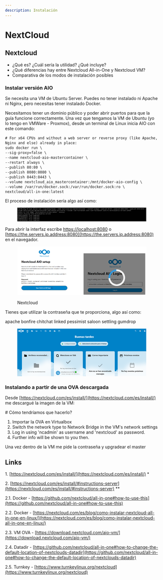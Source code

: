 ```yaml
---
description: Instalación
---
```


# NextCloud

## Nextcloud

* ¿Qué es? ¿Cuál sería la utilidad? ¿Qué incluye?
* ¿Qué diferencias hay entre Nextcloud All-in-One y Nextcloud VM?
* Comparativa de los modos de instalación posibles

### &#x20;Instalar versión AIO

Se necesita una VM de Ubuntu Server. Puedes no tener instalado ni Apache ni Nginx, pero necesitas tener instalado Docker.

Necesitamos tener un dominio público y poder abrir puertos para que la guía funcione correctamente. Una vez que tengamos la VM de Ubuntu (yo lo tengo en VMWare - Proxmox), desde un terminal de Linux inicia AIO con este comando:

```
# For x64 CPUs and without a web server or reverse proxy (like Apache, Nginx and else) already in place:
sudo docker run \
--sig-proxy=false \
--name nextcloud-aio-mastercontainer \
--restart always \
--publish 80:80 \
--publish 8080:8080 \
--publish 8443:8443 \
--volume nextcloud_aio_mastercontainer:/mnt/docker-aio-config \
--volume /var/run/docker.sock:/var/run/docker.sock:ro \
nextcloud/all-in-one:latest
```

El proceso de instalación sería algo así como:

<figure><img src="../.gitbook/assets/image (9) (1).png" alt=""><figcaption></figcaption></figure>

Para abrir la interfaz escribe [https://localhost:8080](https://localhost:8080)  o [https://the.servers.ip.address:8080](https://the.servers.ip.address:8080) en el navegador.&#x20;

<figure><img src="../.gitbook/assets/image (4).png" alt=""><figcaption><p>Nextcloud</p></figcaption></figure>

&#x20;Tienes que utilizar la contraseña que te proporciona, algo así como:

apache bonfire chitchat linked pessimist saloon settling gumdrop

<figure><img src="../.gitbook/assets/image (16).png" alt=""><figcaption></figcaption></figure>



### Instalando a partir de una OVA descargada

Desde [https://nextcloud.com/es/install/](https://nextcloud.com/es/install/) me descargué la imagen de la VM:

\# Cómo tendríamos que hacerlo?

1. Importar la OVA en Virtualbox
2. Switch the network type to Network Bridge in the VM's network settings
3. Log in using 'ncadmin' as username and 'nextcloud' as password.
4. Further info will be shown to you then.

Una vez dentro de la VM me pide la contraseña y upgradear el master&#x20;

## &#x20;Links

1\.      [https://nextcloud.com/es/install/](https://nextcloud.com/es/install/) \*

2\.      [https://nextcloud.com/es/install/#instructions-server](https://nextcloud.com/es/install/#instructions-server) \*\*

2.1.    Docker   - [https://github.com/nextcloud/all-in-one#how-to-use-this](https://github.com/nextcloud/all-in-one#how-to-use-this)

2.2.    Docker   - [https://nextcloud.com/es/blog/como-instalar-nextcloud-all-in-one-en-linux/](https://nextcloud.com/es/blog/como-instalar-nextcloud-all-in-one-en-linux/)

2.3.    VM OVA - [https://download.nextcloud.com/aio-vm/](https://download.nextcloud.com/aio-vm/)

2.4.    Datadir - [https://github.com/nextcloud/all-in-one#how-to-change-the-default-location-of-nextclouds-datadir](https://github.com/nextcloud/all-in-one#how-to-change-the-default-location-of-nextclouds-datadir)

2.5.    Turnkey - [https://www.turnkeylinux.org/nextcloud](https://www.turnkeylinux.org/nextcloud)

&#x20;

##

